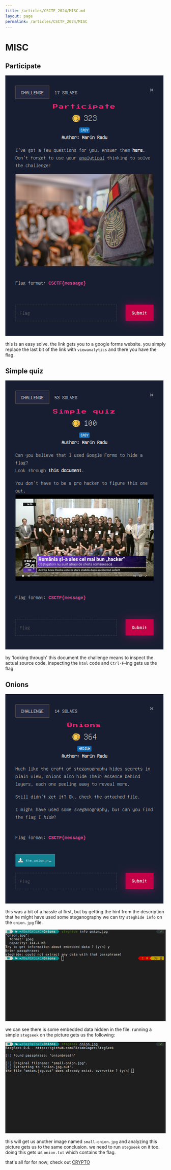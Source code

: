 ```yaml
---
title: /articles/CSCTF_2024/MISC.md
layout: page
permalink: /articles/CSCTF_2024/MISC
---
```


# MISC

## Participate

![CTF](./imgs/Participate.png)

this is an easy solve. the link gets you to a google forms website. you simply replace the last bit of the link with `viewanalytics` and there you have the flag.

## Simple quiz

![CTF](./imgs/Simple_quiz.png)

by 'looking through' this document the challenge means to inspect the actual source code. inspecting the `html` code and `Ctrl-F`-ing gets us the flag.


## Onions

![CTF](./imgs/Onions.png)

this was a bit of a hassle at first, but by getting the hint from the description that he might have used some steganography we can try `steghide info` on the `onion.jpg` file. 

![CTF](./imgs/Onions1.png)

we can see there is some embedded data hidden in the file. running a simple `stegseek` on the picture gets us the following:

![CTF](./imgs/Onions2.png)

this will get us another image named `small-onion.jpg` and analyzing this picture gets us to the same conclusion. we need to run `stegseek` on it too. doing this gets us `onion.txt` which contains the flag.

that's all for for now; check out [CRYPTO](./CRYPTO)